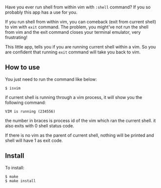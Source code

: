 Have you ever run shell from within vim with `:shell` command? If you so probably this app has a use for you.

If you run shell from within vim, you can comeback (exit from current shell) to vim with `exit` command. The problem, you might've not run the shell from vim and the exit command closes your terminal emulator, very frustrating!

This little app, tells you if you are running current shell within a vim. So you are confident that running `exit` command will take you back to vim.

## How to use
You just need to run the command like below:

`$ isvim`

if current shell is running through a vim process, it will show you the following command:

`VIM is running (234556)`

the number in braces is process id of the vim which ran the current shell. it also exits with 0 shell status code.

If there is no vim as the parent of current shell, nothing will be printed and shell will have 1 as exit code.

## Install
To install:

```
$ make
$ make install
```
